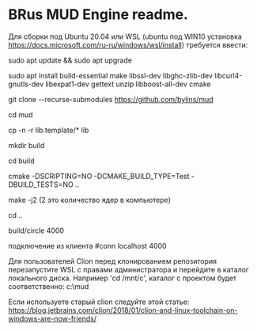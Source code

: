 # BRus MUD Engine readme.
Для сборки под Ubuntu 20.04 или WSL (ubuntu под WIN10 установка https://docs.microsoft.com/ru-ru/windows/wsl/install) требуется ввести:

sudo apt update && sudo apt upgrade

sudo apt install build-essential make libssl-dev libghc-zlib-dev libcurl4-gnutls-dev libexpat1-dev gettext unzip libboost-all-dev cmake

git clone --recurse-submodules https://github.com/bylins/mud

cd mud

cp -n -r lib.template/* lib

mkdir build

cd build

cmake -DSCRIPTING=NO -DCMAKE_BUILD_TYPE=Test -DBUILD_TESTS=NO ..

make -j2 (2 это количество ядер в компьютере)

cd ..

build/circle 4000

подключение из клиента #conn localhost 4000

Для пользователей Clion перед клонированием репозитория перезапустите WSL с правами администратора и перейдите в каталог локального диска. Например 'cd /mnt/c', каталог с проектом будет соответственно: c:\mud

Если используете старый clion следуйте этой статье: 
https://blog.jetbrains.com/clion/2018/01/clion-and-linux-toolchain-on-windows-are-now-friends/

